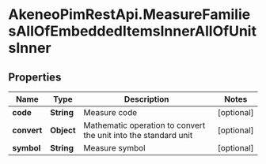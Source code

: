 # AkeneoPimRestApi.MeasureFamiliesAllOfEmbeddedItemsInnerAllOfUnitsInner

## Properties

Name | Type | Description | Notes
------------ | ------------- | ------------- | -------------
**code** | **String** | Measure code | [optional] 
**convert** | **Object** | Mathematic operation to convert the unit into the standard unit | [optional] 
**symbol** | **String** | Measure symbol | [optional] 


